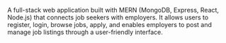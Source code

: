 A full-stack web application built with MERN (MongoDB, Express, React, Node.js) that connects job seekers with employers. It allows users to register, login, browse jobs, apply, and enables employers to post and manage job listings through a user-friendly interface.
